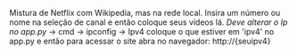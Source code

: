 Mistura de Netflix com Wikipedia, mas na rede local. Insira um número ou nome na seleção de canal e então coloque seus vídeos lá.
*Deve alterar o Ip no app.py*
-> cmd -> ipconfig -> Ipv4
coloque o que estiver em 'ipv4' no app.py e então para acessar o site abra no navegador: http://{seuipv4}
